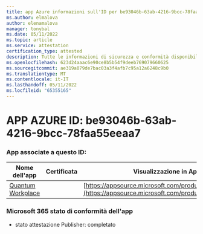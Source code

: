 ```yaml
---
title: app Azure informazioni sull'ID per be93046b-63ab-4216-9bcc-78faa55eeaa7
ms.author: elmalova
author: elenamalova
manager: tonybal
ms.date: 05/11/2022
ms.topic: article
ms.service: attestation
certification_type: attested
description: Tutte le informazioni di sicurezza e conformità disponibili per be93046b-63ab-4216-9bcc-78faa55eeaa7.
ms.openlocfilehash: 623d24aaac6e90ce8b5b54f9deeb769079660625
ms.sourcegitcommit: ae319a079de7bac03a3f4afb7c95a12a6248c9b0
ms.translationtype: MT
ms.contentlocale: it-IT
ms.lasthandoff: 05/11/2022
ms.locfileid: "65355165"
---
```

# <a name="azure-app-id-be93046b-63ab-4216-9bcc-78faa55eeaa7"></a>APP AZURE ID: be93046b-63ab-4216-9bcc-78faa55eeaa7


### <a name="apps-associated-with-this-id"></a>App associate a questo ID:
| **Nome dell'app** | **Certificata** | **Visualizzazione in AppSource** |
|--------------|---------------|-----------------------|
| [Quantum Workplace](../forward/WA104381747.md) |  | [https://appsource.microsoft.com/product/office/WA104381747](https://appsource.microsoft.com/product/office/WA104381747) |

### <a name="microsoft-365-app-compliance-status"></a>Microsoft 365 stato di conformità dell'app
- stato attestazione Publisher: completato
